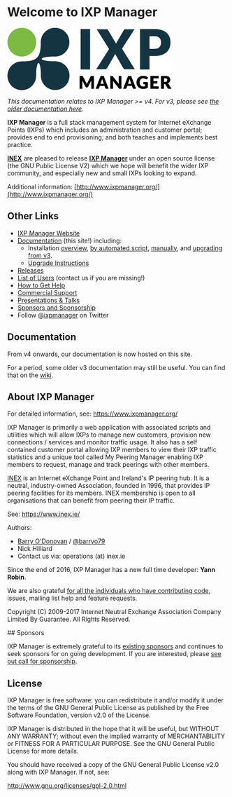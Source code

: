 # Welcome to IXP Manager

![IXP Manager Logo](img/ixp-manager.png)


*This documentation relates to IXP Manager >= v4. For v3, please see [the older documentation here](https://github.com/inex/IXP-Manager/wiki).*

**IXP Manager** is a full stack management system for Internet eXchange Points (IXPs) which includes an administration and customer portal; provides end to end provisioning; and both teaches and implements best practice.

**[INEX](https://www.inex.ie/)** are pleased to release **[IXP Manager](http://www.ixpmanager.org/)** under an open source license (the GNU Public License V2) which we hope will benefit the wider IXP community, and especially new and small IXPs looking to expand.

Additional information: [http://www.ixpmanager.org/](http://www.ixpmanager.org/)

## Other Links

* [IXP Manager Website](https://www.ixpmanager.org)
* [Documentation](http://docs.ixpmanager.org) (this site!) including:
    * Installation [overview](http://docs.ixpmanager.org/install/),
    [by automated script](http://docs.ixpmanager.org/install/automated-script/),
    [manually](http://docs.ixpmanager.org/install/manually/),
    and [upgrading from v3](http://docs.ixpmanager.org/install/upgrade-v3/).
    * [Upgrade Instructions](http://docs.ixpmanager.org/install/upgrading/)
* [Releases](https://github.com/inex/IXP-Manager/releases)
* [List of Users](https://www.ixpmanager.org/users.php) (contact us if you are missing!)
* [How to Get Help](https://www.ixpmanager.org/support.php)
* [Commercial Support](http://www.ixpmanager.org/commercial.php)
* [Presentations & Talks](https://www.ixpmanager.org/presentations.php)
* [Sponsors and Sponsorship](https://www.ixpmanager.org/sponsors.php)
* Follow [@ixpmanager](https://twitter.com/ixpmanager) on Twitter


## Documentation

From v4 onwards, our documentation is now hosted on this site.

For a period, some older v3 documentation may still be useful. You can find that on the [wiki](https://github.com/inex/IXP-Manager/wiki).

## About IXP Manager

For detailed information, see: https://www.ixpmanager.org/

IXP Manager is primarily a web application with associated scripts and utilities which will allow IXPs to manage new customers, provision new connections / services and monitor traffic usage. It also has a self contained customer portal allowing IXP members to view their IXP traffic statistics and a unique tool called My Peering Manager enabling IXP members to request, manage and track peerings with other members.

[INEX](https://www.inex.ie/) is an Internet eXchange Point and Ireland's IP peering hub. It is a neutral, industry-owned Association, founded in 1996, that provides IP peering facilities for its members. INEX membership is open to all organisations that can benefit from peering their IP traffic.

See: https://www.inex.ie/

Authors:

* [Barry O'Donovan](https://www.barryodonovan.com/contact) / [@barryo79](https://twitter.com/#!/barryo79)
* Nick Hilliard
* Contact us via: operations (at) inex.ie

Since the end of 2016, IXP Manager has a new full time developer: **Yann Robin**.

We are also grateful [for all the individuals who have contributing code](https://github.com/inex/IXP-Manager/graphs/contributors), issues, mailing list help and feature requests.


Copyright (C) 2009-2017 Internet Neutral Exchange Association Company Limited By Guarantee.
All Rights Reserved.


## Sponsors

IXP Manager is extremely grateful to its [existing sponsors](http://www.ixpmanager.org/sponsors.php) and continues to seek sponsors for on going development. If you are interested, please [see out call for sponsorship](https://www.ixpmanager.org/sponsorship.php).


## License

IXP Manager is free software: you can redistribute it and/or modify it under the terms of the GNU General Public License as published by the Free Software Foundation, version v2.0 of the License.

IXP Manager is distributed in the hope that it will be useful, but WITHOUT ANY WARRANTY; without even the implied warranty of MERCHANTABILITY or FITNESS FOR A PARTICULAR PURPOSE.  See the GNU General Public License for more details.

You should have received a copy of the GNU General Public License v2.0 along with IXP Manager.  If not, see:

http://www.gnu.org/licenses/gpl-2.0.html
